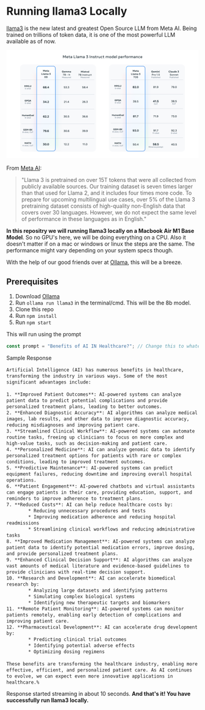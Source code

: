 # Running llama3 Locally

[llama3](https://ai.meta.com/blog/meta-llama-3/) is the new latest and greatest Open Source LLM from Meta AI. Being trained on trillions of token data, it is one of the most powerful LLM available as of now.

[<img src="https://raw.githubusercontent.com/dbanswan/run-llama3-locally/main/llama3.png">](https://raw.githubusercontent.com/dbanswan/run-llama3-locally/main/llama3.png)

From [Meta AI](https://ai.meta.com/blog/meta-llama-3/):

> "Llama 3 is pretrained on over 15T tokens that were all collected from publicly available sources. Our training dataset is seven times larger than that used for Llama 2, and it includes four times more code. To prepare for upcoming multilingual use cases, over 5% of the Llama 3 pretraining dataset consists of high-quality non-English data that covers over 30 languages. However, we do not expect the same level of performance in these languages as in English."

**In this repositry we will running llama3 locally on a Macbook Air M1 Base Model**. So no GPU's here, we will be doing everything on a CPU. Also it doesn't matter if on a mac or windows or linux the steps are the same. The performance might vary depending on your system specs though.

With the help of our good friends over at [Ollama](https://ollama.com/), this will be a breeze.

## Prerequisites

1. Download [Ollama](https://ollama.com/)
2. Run `ollama run llama3` in the terminal/cmd. This will be the 8b model.
3. Clone this repo
4. Run `npm install`
5. Run `npm start`

This will run using the prompt

```javascript
const prompt = "Benefits of AI IN Healthcare?"; // Change this to whatever you want
```

Sample Response

```
Artificial Intelligence (AI) has numerous benefits in healthcare, transforming the industry in various ways. Some of the most significant advantages include:

1. **Improved Patient Outcomes**: AI-powered systems can analyze patient data to predict potential complications and provide personalized treatment plans, leading to better outcomes.
2. **Enhanced Diagnostic Accuracy**: AI algorithms can analyze medical images, lab results, and other data to improve diagnostic accuracy, reducing misdiagnoses and improving patient care.
3. **Streamlined Clinical Workflow**: AI-powered systems can automate routine tasks, freeing up clinicians to focus on more complex and high-value tasks, such as decision-making and patient care.
4. **Personalized Medicine**: AI can analyze genomic data to identify personalized treatment options for patients with rare or complex conditions, leading to improved treatment outcomes.
5. **Predictive Maintenance**: AI-powered systems can predict equipment failures, reducing downtime and improving overall hospital operations.
6. **Patient Engagement**: AI-powered chatbots and virtual assistants can engage patients in their care, providing education, support, and reminders to improve adherence to treatment plans.
7. **Reduced Costs**: AI can help reduce healthcare costs by:
        * Reducing unnecessary procedures and tests
        * Improving medication adherence and reducing hospital readmissions
        * Streamlining clinical workflows and reducing administrative tasks
8. **Improved Medication Management**: AI-powered systems can analyze patient data to identify potential medication errors, improve dosing, and provide personalized treatment plans.
9. **Enhanced Clinical Decision Support**: AI algorithms can analyze vast amounts of medical literature and evidence-based guidelines to provide clinicians with real-time decision support.
10. **Research and Development**: AI can accelerate biomedical research by:
        * Analyzing large datasets and identifying patterns
        * Simulating complex biological systems
        * Identifying new therapeutic targets and biomarkers
11. **Remote Patient Monitoring**: AI-powered systems can monitor patients remotely, enabling early detection of complications and improving patient care.
12. **Pharmaceutical Development**: AI can accelerate drug development by:
        * Predicting clinical trial outcomes
        * Identifying potential adverse effects
        * Optimizing dosing regimens

These benefits are transforming the healthcare industry, enabling more effective, efficient, and personalized patient care. As AI continues to evolve, we can expect even more innovative applications in healthcare.%
```

Response started streaming in about 10 seconds.
**And that's it! You have successfully run llama3 locally.**
